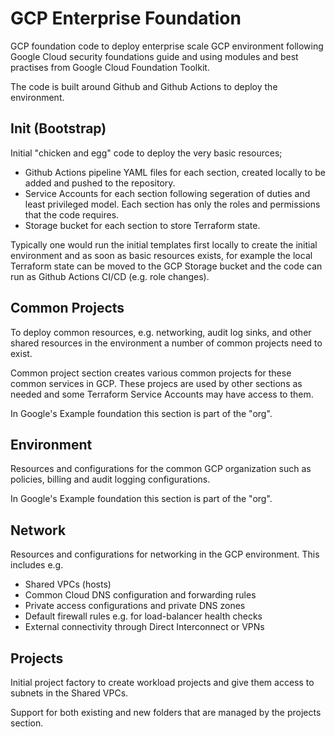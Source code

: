 
# GCP Enterprise Foundation

GCP foundation code to deploy enterprise scale GCP environment following Google Cloud security
foundations guide and using modules and best practises from Google Cloud Foundation Toolkit.

The code is built around Github and Github Actions to deploy the environment.

## Init (Bootstrap)

Initial "chicken and egg" code to deploy the very basic resources;

- Github Actions pipeline YAML files for each section, created locally to be added and pushed to the repository.
- Service Accounts for each section following segeration of duties and least privileged model.  Each section has only the roles and permissions that the code requires.
- Storage bucket for each section to store Terraform state.
  
Typically one would run the initial templates first locally to create the initial environment
and as soon as basic resources exists, for example the local Terraform state can be moved
to the GCP Storage bucket and the code can run as Github Actions CI/CD (e.g. role changes).

## Common Projects

To deploy common resources, e.g. networking, audit log sinks, and other shared resources in
the environment a number of common projects need to exist.

Common project section creates various common projects for these common services in GCP.  These
projecs are used by other sections as needed and some Terraform Service Accounts may have
access to them.

In Google's Example foundation this section is part of the "org".

## Environment

Resources and configurations for the common GCP organization such as policies, billing and
audit logging configurations.

In Google's Example foundation this section is part of the "org".

## Network

Resources and configurations for networking in the GCP environment.  This includes e.g.

- Shared VPCs (hosts)
- Common Cloud DNS configuration and forwarding rules
- Private access configurations and private DNS zones
- Default firewall rules e.g. for load-balancer health checks
- External connectivity through Direct Interconnect or VPNs

## Projects

Initial project factory to create workload projects and give them access to subnets in
the Shared VPCs.

Support for both existing and new folders that are managed by the projects section.

